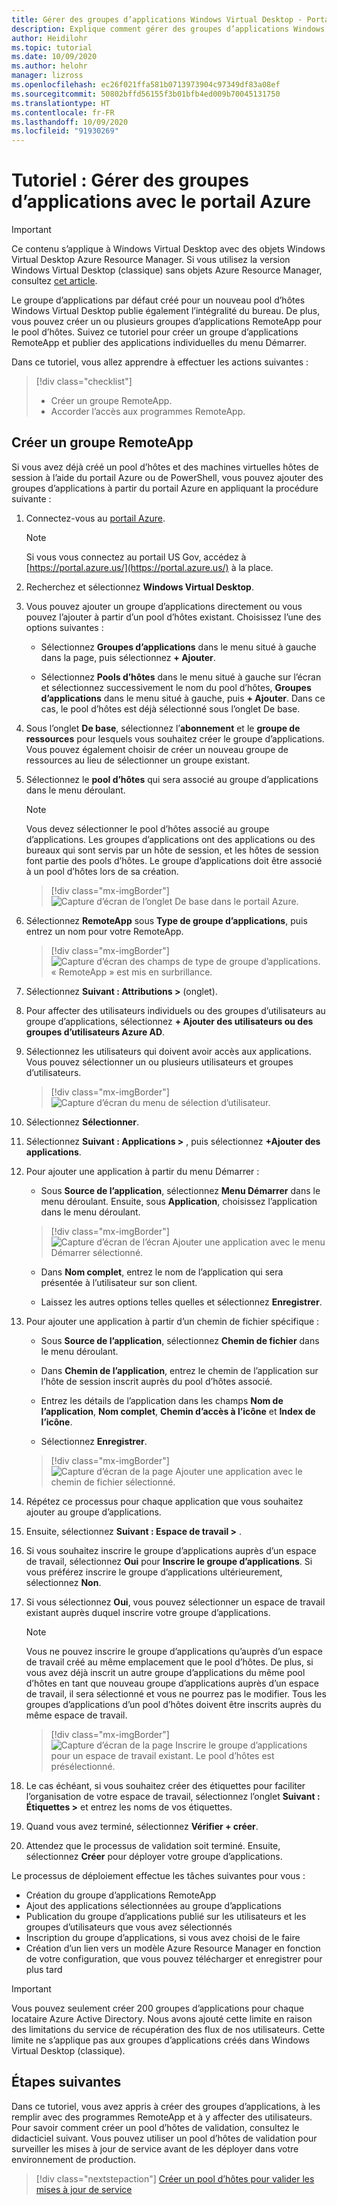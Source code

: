 ```yaml
---
title: Gérer des groupes d’applications Windows Virtual Desktop - Portail Azure
description: Explique comment gérer des groupes d’applications Windows Virtual Desktop avec le portail Azure.
author: Heidilohr
ms.topic: tutorial
ms.date: 10/09/2020
ms.author: helohr
manager: lizross
ms.openlocfilehash: ec26f021ffa581b0713973904c97349df83a08ef
ms.sourcegitcommit: 50802bffd56155f3b01bfb4ed009b70045131750
ms.translationtype: HT
ms.contentlocale: fr-FR
ms.lasthandoff: 10/09/2020
ms.locfileid: "91930269"
---
```

# <a name="tutorial-manage-app-groups-with-the-azure-portal"></a>Tutoriel : Gérer des groupes d’applications avec le portail Azure

>[!IMPORTANT]
>Ce contenu s’applique à Windows Virtual Desktop avec des objets Windows Virtual Desktop Azure Resource Manager. Si vous utilisez la version Windows Virtual Desktop (classique) sans objets Azure Resource Manager, consultez [cet article](./virtual-desktop-fall-2019/manage-app-groups-2019.md).

Le groupe d’applications par défaut créé pour un nouveau pool d’hôtes Windows Virtual Desktop publie également l’intégralité du bureau. De plus, vous pouvez créer un ou plusieurs groupes d’applications RemoteApp pour le pool d’hôtes. Suivez ce tutoriel pour créer un groupe d’applications RemoteApp et publier des applications individuelles du menu Démarrer.

Dans ce tutoriel, vous allez apprendre à effectuer les actions suivantes :

> [!div class="checklist"]
> * Créer un groupe RemoteApp.
> * Accorder l’accès aux programmes RemoteApp.

## <a name="create-a-remoteapp-group"></a>Créer un groupe RemoteApp

Si vous avez déjà créé un pool d’hôtes et des machines virtuelles hôtes de session à l’aide du portail Azure ou de PowerShell, vous pouvez ajouter des groupes d’applications à partir du portail Azure en appliquant la procédure suivante :

1.  Connectez-vous au [portail Azure](https://portal.azure.com/).
   
    >[!NOTE]
    > Si vous vous connectez au portail US Gov, accédez à [https://portal.azure.us/](https://portal.azure.us/) à la place.

2.  Recherchez et sélectionnez **Windows Virtual Desktop**.

3. Vous pouvez ajouter un groupe d’applications directement ou vous pouvez l’ajouter à partir d’un pool d’hôtes existant. Choisissez l’une des options suivantes :

    - Sélectionnez **Groupes d’applications** dans le menu situé à gauche dans la page, puis sélectionnez **+ Ajouter**.

    - Sélectionnez **Pools d’hôtes** dans le menu situé à gauche sur l’écran et sélectionnez successivement le nom du pool d’hôtes, **Groupes d’applications** dans le menu situé à gauche, puis **+ Ajouter**. Dans ce cas, le pool d’hôtes est déjà sélectionné sous l’onglet De base.

4. Sous l’onglet **De base**, sélectionnez l’**abonnement** et le **groupe de ressources** pour lesquels vous souhaitez créer le groupe d’applications. Vous pouvez également choisir de créer un nouveau groupe de ressources au lieu de sélectionner un groupe existant.

5. Sélectionnez le **pool d’hôtes** qui sera associé au groupe d’applications dans le menu déroulant.

    >[!NOTE]
    >Vous devez sélectionner le pool d’hôtes associé au groupe d’applications. Les groupes d’applications ont des applications ou des bureaux qui sont servis par un hôte de session, et les hôtes de session font partie des pools d’hôtes. Le groupe d’applications doit être associé à un pool d’hôtes lors de sa création.

    > [!div class="mx-imgBorder"]
    > ![Capture d’écran de l’onglet De base dans le portail Azure.](media/basics-tab.png)

6. Sélectionnez **RemoteApp** sous **Type de groupe d’applications**, puis entrez un nom pour votre RemoteApp.

      > [!div class="mx-imgBorder"]
      > ![Capture d’écran des champs de type de groupe d’applications. « RemoteApp » est mis en surbrillance.](media/remoteapp-button.png)

7.  Sélectionnez **Suivant : Attributions >** (onglet).

8.  Pour affecter des utilisateurs individuels ou des groupes d’utilisateurs au groupe d’applications, sélectionnez **+ Ajouter des utilisateurs ou des groupes d’utilisateurs Azure AD**.

9.  Sélectionnez les utilisateurs qui doivent avoir accès aux applications. Vous pouvez sélectionner un ou plusieurs utilisateurs et groupes d’utilisateurs.

     > [!div class="mx-imgBorder"]
     > ![Capture d’écran du menu de sélection d’utilisateur.](media/select-users.png)

10.  Sélectionnez **Sélectionner**.

11.  Sélectionnez **Suivant : Applications >** , puis sélectionnez **+Ajouter des applications**.

12.  Pour ajouter une application à partir du menu Démarrer :

      - Sous **Source de l’application**, sélectionnez **Menu Démarrer** dans le menu déroulant. Ensuite, sous **Application**, choisissez l’application dans le menu déroulant.

     > [!div class="mx-imgBorder"]
     > ![Capture d’écran de l’écran Ajouter une application avec le menu Démarrer sélectionné.](media/add-app-start.png)

      - Dans **Nom complet**, entrez le nom de l’application qui sera présentée à l’utilisateur sur son client.

      - Laissez les autres options telles quelles et sélectionnez **Enregistrer**.

13.  Pour ajouter une application à partir d’un chemin de fichier spécifique :

      - Sous **Source de l’application**, sélectionnez **Chemin de fichier** dans le menu déroulant.

      - Dans **Chemin de l’application**, entrez le chemin de l’application sur l’hôte de session inscrit auprès du pool d’hôtes associé.

      - Entrez les détails de l’application dans les champs **Nom de l’application**, **Nom complet**, **Chemin d’accès à l’icône** et **Index de l’icône**.

      - Sélectionnez **Enregistrer**.

     > [!div class="mx-imgBorder"]
     > ![Capture d’écran de la page Ajouter une application avec le chemin de fichier sélectionné.](media/add-app-file.png)

14.  Répétez ce processus pour chaque application que vous souhaitez ajouter au groupe d’applications.

15.  Ensuite, sélectionnez **Suivant : Espace de travail >** .

16.  Si vous souhaitez inscrire le groupe d’applications auprès d’un espace de travail, sélectionnez **Oui** pour **Inscrire le groupe d’applications**. Si vous préférez inscrire le groupe d’applications ultérieurement, sélectionnez **Non**.

17.  Si vous sélectionnez **Oui**, vous pouvez sélectionner un espace de travail existant auprès duquel inscrire votre groupe d’applications.

       >[!NOTE]
       >Vous ne pouvez inscrire le groupe d’applications qu’auprès d’un espace de travail créé au même emplacement que le pool d’hôtes. De plus, si vous avez déjà inscrit un autre groupe d’applications du même pool d’hôtes en tant que nouveau groupe d’applications auprès d’un espace de travail, il sera sélectionné et vous ne pourrez pas le modifier. Tous les groupes d’applications d’un pool d’hôtes doivent être inscrits auprès du même espace de travail.

     > [!div class="mx-imgBorder"]
     > ![Capture d’écran de la page Inscrire le groupe d’applications pour un espace de travail existant. Le pool d’hôtes est présélectionné.](media/register-existing.png)

18.  Le cas échéant, si vous souhaitez créer des étiquettes pour faciliter l’organisation de votre espace de travail, sélectionnez l’onglet **Suivant : Étiquettes >** et entrez les noms de vos étiquettes.

19.  Quand vous avez terminé, sélectionnez **Vérifier + créer**.

20.  Attendez que le processus de validation soit terminé. Ensuite, sélectionnez **Créer** pour déployer votre groupe d’applications.

Le processus de déploiement effectue les tâches suivantes pour vous :

- Création du groupe d’applications RemoteApp
- Ajout des applications sélectionnées au groupe d’applications
- Publication du groupe d’applications publié sur les utilisateurs et les groupes d’utilisateurs que vous avez sélectionnés
- Inscription du groupe d’applications, si vous avez choisi de le faire
- Création d’un lien vers un modèle Azure Resource Manager en fonction de votre configuration, que vous pouvez télécharger et enregistrer pour plus tard

>[!IMPORTANT]
>Vous pouvez seulement créer 200 groupes d’applications pour chaque locataire Azure Active Directory. Nous avons ajouté cette limite en raison des limitations du service de récupération des flux de nos utilisateurs. Cette limite ne s’applique pas aux groupes d’applications créés dans Windows Virtual Desktop (classique).

## <a name="next-steps"></a>Étapes suivantes

Dans ce tutoriel, vous avez appris à créer des groupes d’applications, à les remplir avec des programmes RemoteApp et à y affecter des utilisateurs. Pour savoir comment créer un pool d’hôtes de validation, consultez le didacticiel suivant. Vous pouvez utiliser un pool d’hôtes de validation pour surveiller les mises à jour de service avant de les déployer dans votre environnement de production.

> [!div class="nextstepaction"]
> [Créer un pool d’hôtes pour valider les mises à jour de service](./create-validation-host-pool.md)

